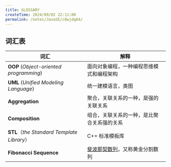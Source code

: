 ```yaml
---
title: GLOSSARY
createTime: 2024/09/02 22:11:00
permalink: /notes/JavaSE/c0wjdq64/
---
```

 ## 词汇表

| 词汇  |  解释  |
| ----------------| ----------|
| **OOP** (*Object-oriented programming*) | 面向对象编程，一种编程思维模式和编程架构|
| **UML** (*Unified Modeling Language*)  |  统一建模语言，类图 |
| **Aggregation**        | 聚合，关联关系的一种，是强的关联关系|
| **Composition**       | 组合，关联关系的一种，是比聚合关系强的关系 |
| **STL**（*the Standard Template Library*）| C++ 标准模板库|
| **Fibonacci Sequence**| [斐波那契数列](https://zh.wikipedia.org/wiki/斐波那契数列)，又称黄金分割数列 |

